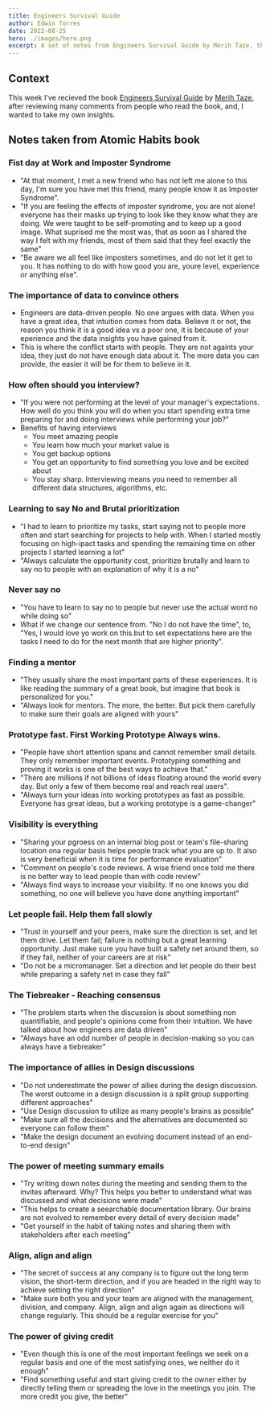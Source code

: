 ```yaml
---
title: Engineers Survival Guide
author: Edwin Torres
date: 2022-08-25
hero: ./images/hero.png
excerpt: A set of notes from Engineers Survival Guide by Merih Taze, that I've found pretty insightful.
---
```


## Context

This week I've recieved the book [Engineers Survival Guide](https://www.amazon.com/Engineers-Survival-Guide-Facebook-Microsoft-ebook/dp/B09MPKLMSH) by [Merih Taze](https://www.linkedin.com/in/merihtaze/), after reviewing many comments from people who read the book, and, I wanted to take my own insights.

## Notes taken from Atomic Habits book

### Fist day at Work and Imposter Syndrome

- "At that moment, I met a new friend who has not left me alone to this day, I'm sure you have met this friend, many people know it as Imposter Syndrome".
- "If you are feeling the effects of imposter syndrome, you are not alone! everyone has their masks up trying to look like they know what they are doing. We were taught to be self-promoting and to keep up a good image. What suprised me the most was, that as soon as I shared the way I felt with my friends, most of them said that they feel exactly the same"
- "Be aware we all feel like imposters sometimes, and do not let it get to you. It has nothing to do with how good you are, youre level, experience or anything else".

### The importance of data to convince others

- Engineers are data-driven people. No one argues with data. When you have a great idea, that intuition comes from data. Believe it or not, the reason you think it is a good idea vs a poor one, it is because of your eperience and the data insights you have gained from it.
- This is where the conflict starts with people. They are not againts your idea, they just do not have enough data about it. The more data you can provide, the easier it will be for them to believe in it.

### How often should you interview?

- "If you were not performing at the level of your manager's expectations. How well do you think you will do when you start spending extra time preparing for and doing interviews while performing your job?"
- Benefits of having interviews
  - You meet amazing people
  - You learn how much your market value is
  - You get backup options
  - You get an opportunity to find something you love and be excited about
  - You stay sharp. Interviewing means you need to remember all different data structures, algorithms, etc.

### Learning to say No and Brutal prioritization

- "I had to learn to prioritize my tasks, start saying not to people more often and start searching for projects to help with. When I started mostly focusing on high-ipact tasks and spending the remaining time on other projects I started learning a lot"
- "Always calculate the opportunity cost, prioritize brutally and learn to say no to people with an explanation of why it is a no"


### Never say no

- "You have to learn to say no to people but never use the actual word no while doing so"
- What if we change our sentence from. "No I do not have the time", to, "Yes, I would love yo work on this.but to set expectations here are the tasks I need to do for the next month that are higher priority".

### Finding a mentor

- "They usually share the most important parts of these experiences. It is like reading the summary of a great book, but imagine that book is personalized for you."
- "Always look for mentors. The more, the better. But pick them carefully to make sure their goals are aligned with yours"
  

### Prototype fast. First Working Prototype Always wins.

- "People have short attention spans and cannot remember small details. They only remember important events. Prototyping something and proving it works is one of the best ways to achieve that."
- "There are millions if not billions of ideas floating around the world every day. But only a few of them become real and reach real users".
- "Always turn your ideas into working prototypes as fast as possible. Everyone has great ideas, but a working prototype is a game-changer"
  
### Visibility is everything

- "Sharing your pgroess on an internal blog post or team's file-sharing location ona regular basis helps people track what you are up to. It also is very beneficial when it is time for performance evaluation"
- "Comment on people's code reviews. A wise friend once told me there is no better way to lead people than with code review"
- "Always find ways to increase your visibility. If no one knows you did something, no one will believe you have done anything important"


### Let people fail. Help them fall slowly
- "Trust in yourself and your peers, make sure the direction is set, and let them drive. Let them fail; failure is nothing but a great learning opportunity. Just make sure you have built a safety net around them, so if they fail, neither of your careers are at risk"
- "Do not be a micromanager. Set a direction and let people do their best while preparing a safety net in case they fall"


### The Tiebreaker - Reaching consensus

- "The problem starts when the discussion is about something non quantifiable, and people's opinions come from their intuition. We have talked about how engineers are data driven"
- "Always have an odd number of people in decision-making so you can always have a tiebreaker"

### The importance of allies in Design discussions

- "Do not underestimate the power of allies during the design discussion. The worst outcome in a design discussion is a split group supporting different approaches"
- "Use Design discussion to utilize as many people's brains as possible"
- "Make sure all the decisions and the alternatives are documented so everyone can follow them"
- "Make the design document an evolving document instead of an end-to-end design"

### The power of meeting summary emails

- "Try writing down notes during the meeting and sending them to the invites afterward. Why? This helps you better to understand what was discussed and what decisions were made"
- "This helps to create a seearchable documentation library. Our brains are not evolved to remember every detail of every decision made"
- "Get yourself in the habit of taking notes and sharing them with stakeholders after each meeting"


### Align, align and align

- "The secret of success at any company is to figure out the long term vision, the short-term direction, and if you are headed in the right way to achieve setting the right direction"
- "Make sure both you and your team are aligned with the management, division, and company. Align, align and align again as directions will change regularly. This should be a regular exercise for you"

### The power of giving credit

- "Even though this is one of the most important feelings we seek on a regular basis and one of the most satisfying ones, we neither do it enough"
- "Find something useful and start giving credit to the owner either by directly telling them or spreading the love in the meetings you join. The more credit you give, the better"

